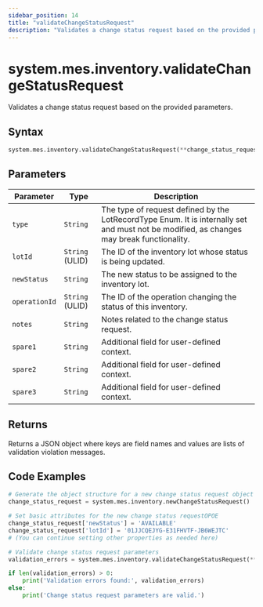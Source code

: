 ```yaml
---
sidebar_position: 14
title: "validateChangeStatusRequest"
description: "Validates a change status request based on the provided parameters."
---
```


# system.mes.inventory.validateChangeStatusRequest

Validates a change status request based on the provided parameters.

## Syntax
```python
system.mes.inventory.validateChangeStatusRequest(**change_status_request)
```

## Parameters

| Parameter      | Type            | Description                                                                                                                               |
|----------------|-----------------|-------------------------------------------------------------------------------------------------------------------------------------------|
| `type`         | `String`        | The type of request defined by the LotRecordType Enum. It is internally set and must not be modified, as changes may break functionality. |
| `lotId`        | `String` (ULID) | The ID of the inventory lot whose status is being updated.                                                                                |
| `newStatus`    | `String`        | The new status to be assigned to the inventory lot.                                                                                       |
| `operationId`  | `String` (ULID) | The ID of the operation changing the status of this inventory.                                                                            |
| `notes`        | `String`        | Notes related to the change status request.                                                                                               |
| `spare1`       | `String`        | Additional field for user-defined context.                                                                                                |
| `spare2`       | `String`        | Additional field for user-defined context.                                                                                                |
| `spare3`       | `String`        | Additional field for user-defined context.                                                                                                |

## Returns

Returns a JSON object where keys are field names and values are lists of validation violation messages.

## Code Examples

```python
# Generate the object structure for a new change status request object with no initial arguments
change_status_request = system.mes.inventory.newChangeStatusRequest()

# Set basic attributes for the new change status requestOPOE
change_status_request['newStatus'] = 'AVAILABLE'
change_status_request['lotId'] = '01JJCQEJYG-E31FHVTF-JB6WEJTC'
# (You can continue setting other properties as needed here)

# Validate change status request parameters
validation_errors = system.mes.inventory.validateChangeStatusRequest(**change_status_request)

if len(validation_errors) > 0:
    print('Validation errors found:', validation_errors)
else:
    print('Change status request parameters are valid.')
```